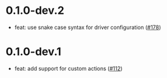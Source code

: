 # 0.1.0-dev.2

- feat: use snake case syntax for driver configuration ([#178](https://github.com/wolfenrain/fluttium/issues/178))

# 0.1.0-dev.1

- feat: add support for custom actions ([#112](https://github.com/wolfenrain/fluttium/issues/112))
